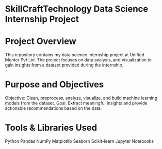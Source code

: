 # SkillCraftTechnology Data Science Internship Project

# Project Overview
This repository contains my data science internship project at Unified Mentor Pvt Ltd. The project focuses on data analysis, and visualization to gain insights from a dataset provided during the internship.

# Purpose and Objectives
Objective: Clean, preprocess, analyze, visualize, and build machine learning models from the dataset.
Goal: Extract meaningful insights and provide actionable recommendations based on the data.

# Tools & Libraries Used
Python
Pandas
NumPy
Matplotlib
Seaborn
Scikit-learn
Jupyter Notebooks


